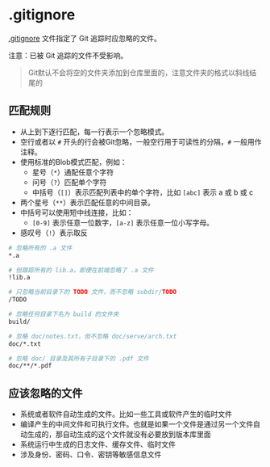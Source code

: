 # .gitignore

[.gitignore](https://git-scm.com/docs/gitignore/zh_HANS-CN) 文件指定了 Git 追踪时应忽略的文件。 

注意：已被 Git 追踪的文件不受影响。

> Git默认不会将空的文件夹添加到仓库里面的，注意文件夹的格式以斜线结尾的
>
> 

## 匹配规则

- 从上到下逐行匹配，每一行表示一个忽略模式。
- 空行或者以 `#` 开头的行会被Git忽略，一般空行用于可读性的分隔，`#` 一般用作注释。
- 使用标准的Blob模式匹配，例如：
  - 星号（`*`）通配任意个字符
  - 问号（`?`）匹配单个字符
  - 中括号（`[]`）表示匹配列表中的单个字符，比如 `[abc]` 表示 a 或 b 或 c
- 两个星号（`**`）表示匹配任意的中间目录。
- 中括号可以使用短中线连接，比如：
  - `[0-9]` 表示任意一位数字，`[a-z]` 表示任意一位小写字母。
- 感叹号（`!`）表示取反

```sh
# 忽略所有的 .a 文件
*.a

# 但跟踪所有的 lib.a，即便在前端忽略了 .a 文件
!lib.a

# 只忽略当前目录下的 TODO 文件，而不忽略 subdir/TODO
/TODO

# 忽略任何目录下名为 build 的文件夹
build/

# 忽略 doc/notes.txt，但不忽略 doc/serve/arch.txt
doc/*.txt

# 忽略 doc/ 目录及其所有子目录下的 .pdf 文件
doc/**/*.pdf
```



## 应该忽略的文件

- 系统或者软件自动生成的文件。比如一些工具或软件产生的临时文件
- 编译产生的中间文件和可执行文件。也就是如果一个文件是通过另一个文件自动生成的，那自动生成的这个文件就没有必要放到版本库里面
- 系统运行中生成的日志文件、缓存文件、临时文件
- 涉及身份、密码、口令、密钥等敏感信息文件

